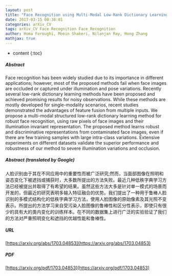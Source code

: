 ```yaml
---
layout: post
title: "Face Recognition using Multi-Modal Low-Rank Dictionary Learning"
date: 2017-03-15 00:38:01
categories: arXiv_CV
tags: arXiv_CV Face Recognition Face_Recognition
author: Homa Foroughi, Moein Shakeri, Nilanjan Ray, Hong Zhang
mathjax: true
---
```


* content
{:toc}

##### Abstract
Face recognition has been widely studied due to its importance in different applications; however, most of the proposed methods fail when face images are occluded or captured under illumination and pose variations. Recently several low-rank dictionary learning methods have been proposed and achieved promising results for noisy observations. While these methods are mostly developed for single-modality scenarios, recent studies demonstrated the advantages of feature fusion from multiple inputs. We propose a multi-modal structured low-rank dictionary learning method for robust face recognition, using raw pixels of face images and their illumination invariant representation. The proposed method learns robust and discriminative representations from contaminated face images, even if there are few training samples with large intra-class variations. Extensive experiments on different datasets validate the superior performance and robustness of our method to severe illumination variations and occlusion.

##### Abstract (translated by Google)
人脸识别由于其在不同应用中的重要性而被广泛研究;然而，当面部图像在照明和姿态变化下被遮挡或捕获时，大多数所提出的方法失败。最近几种低秩字典学习方法已经被提出并取得了有希望的结果。虽然这些方法大多是针对单一模式的场景而开发的，但最近的研究表明多输入特征融合的优势。我们提出了一种用于鲁棒人脸识别的多模式结构化的低秩字典学习方法，使用人脸图像的原始像素及其光照不变表示。所提出的方法学习来自受污染人脸图像的鲁棒性和区分性表示，即使只有很少的具有大的类内变化的训练样本。在不同的数据集上进行广泛的实验验证了我们的方法对严重照明变化和遮挡的优越性能和鲁棒性。

##### URL
[https://arxiv.org/abs/1703.04853](https://arxiv.org/abs/1703.04853)

##### PDF
[https://arxiv.org/pdf/1703.04853](https://arxiv.org/pdf/1703.04853)

